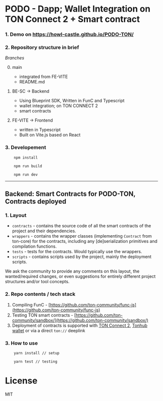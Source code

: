 # PODO - Dapp; Wallet Integration on TON Connect 2 + Smart contract

### 1. Demo on https://howl-castle.github.io/PODO-TON/

### 2. Repository structure in brief

 *Branches*
 
 0. main
    - integrated from FE-VITE
    - README.md
 
 1. BE-SC -> Backend
    - Using Blueprint SDK, Written in FunC and Typescript
    - wallet integration; on TON CONNECT 2
    - smart contracts
       
 2. FE-VITE -> Frontend
    - written in Typescript
    - Built on Vite.js based on React

### 3. Developement
```
    npm install 
```
```
    npm run build
```
```
    npm run dev 
```
-------

## Backend: Smart Contracts for PODO-TON, Contracts deployed

### 1. Layout

-   `contracts` - contains the source code of all the smart contracts of the project and their dependencies.
-   `wrappers` - contains the wrapper classes (implementing `Contract` from ton-core) for the contracts, including any [de]serialization primitives and compilation functions.
-   `tests` - tests for the contracts. Would typically use the wrappers.
-   `scripts` - contains scripts used by the project, mainly the deployment scripts.   

We ask the community to provide any comments on this layout, the wanted/required changes, or even suggestions for entirely different project structures and/or tool concepts.

### 2. Repo contents / tech stack
1. Compiling FunC - [https://github.com/ton-community/func-js](https://github.com/ton-community/func-js)
2. Testing TON smart contracts - [https://github.com/ton-community/sandbox/](https://github.com/ton-community/sandbox/)
3. Deployment of contracts is supported with [TON Connect 2](https://github.com/ton-connect/), [Tonhub wallet](https://tonhub.com/) or via a direct `ton://` deeplink

### 3. How to use
```
    yarn install // setup
```
```
    yarn test // testing
```
  
# License
MIT
